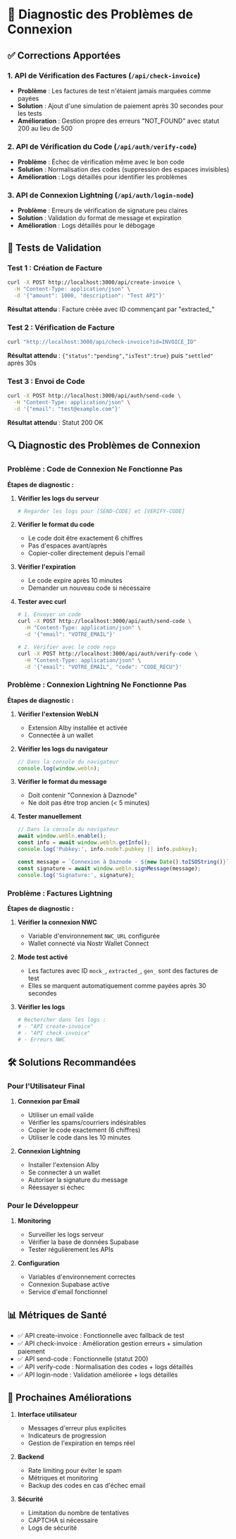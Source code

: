 # 🔧 Diagnostic des Problèmes de Connexion

## ✅ Corrections Apportées

### 1. API de Vérification des Factures (`/api/check-invoice`)
- **Problème** : Les factures de test n'étaient jamais marquées comme payées
- **Solution** : Ajout d'une simulation de paiement après 30 secondes pour les tests
- **Amélioration** : Gestion propre des erreurs "NOT_FOUND" avec statut 200 au lieu de 500

### 2. API de Vérification du Code (`/api/auth/verify-code`)
- **Problème** : Échec de vérification même avec le bon code
- **Solution** : Normalisation des codes (suppression des espaces invisibles)
- **Amélioration** : Logs détaillés pour identifier les problèmes

### 3. API de Connexion Lightning (`/api/auth/login-node`)
- **Problème** : Erreurs de vérification de signature peu claires
- **Solution** : Validation du format de message et expiration
- **Amélioration** : Logs détaillés pour le débogage

## 🧪 Tests de Validation

### Test 1 : Création de Facture
```bash
curl -X POST http://localhost:3000/api/create-invoice \
  -H "Content-Type: application/json" \
  -d '{"amount": 1000, "description": "Test API"}'
```
**Résultat attendu** : Facture créée avec ID commençant par "extracted_"

### Test 2 : Vérification de Facture
```bash
curl "http://localhost:3000/api/check-invoice?id=INVOICE_ID"
```
**Résultat attendu** : `{"status":"pending","isTest":true}` puis `"settled"` après 30s

### Test 3 : Envoi de Code
```bash
curl -X POST http://localhost:3000/api/auth/send-code \
  -H "Content-Type: application/json" \
  -d '{"email": "test@example.com"}'
```
**Résultat attendu** : Statut 200 OK

## 🔍 Diagnostic des Problèmes de Connexion

### Problème : Code de Connexion Ne Fonctionne Pas

**Étapes de diagnostic :**

1. **Vérifier les logs du serveur**
   ```bash
   # Regarder les logs pour [SEND-CODE] et [VERIFY-CODE]
   ```

2. **Vérifier le format du code**
   - Le code doit être exactement 6 chiffres
   - Pas d'espaces avant/après
   - Copier-coller directement depuis l'email

3. **Vérifier l'expiration**
   - Le code expire après 10 minutes
   - Demander un nouveau code si nécessaire

4. **Tester avec curl**
   ```bash
   # 1. Envoyer un code
   curl -X POST http://localhost:3000/api/auth/send-code \
     -H "Content-Type: application/json" \
     -d '{"email": "VOTRE_EMAIL"}'
   
   # 2. Vérifier avec le code reçu
   curl -X POST http://localhost:3000/api/auth/verify-code \
     -H "Content-Type: application/json" \
     -d '{"email": "VOTRE_EMAIL", "code": "CODE_RECU"}'
   ```

### Problème : Connexion Lightning Ne Fonctionne Pas

**Étapes de diagnostic :**

1. **Vérifier l'extension WebLN**
   - Extension Alby installée et activée
   - Connectée à un wallet

2. **Vérifier les logs du navigateur**
   ```javascript
   // Dans la console du navigateur
   console.log(window.webln);
   ```

3. **Vérifier le format du message**
   - Doit contenir "Connexion à Daznode"
   - Ne doit pas être trop ancien (< 5 minutes)

4. **Tester manuellement**
   ```javascript
   // Dans la console du navigateur
   await window.webln.enable();
   const info = await window.webln.getInfo();
   console.log('Pubkey:', info.node?.pubkey || info.pubkey);
   
   const message = `Connexion à Daznode - ${new Date().toISOString()}`;
   const signature = await window.webln.signMessage(message);
   console.log('Signature:', signature);
   ```

### Problème : Factures Lightning

**Étapes de diagnostic :**

1. **Vérifier la connexion NWC**
   - Variable d'environnement `NWC_URL` configurée
   - Wallet connecté via Nostr Wallet Connect

2. **Mode test activé**
   - Les factures avec ID `mock_`, `extracted_`, `gen_` sont des factures de test
   - Elles se marquent automatiquement comme payées après 30 secondes

3. **Vérifier les logs**
   ```bash
   # Rechercher dans les logs :
   # - "API create-invoice"
   # - "API check-invoice"
   # - Erreurs NWC
   ```

## 🛠️ Solutions Recommandées

### Pour l'Utilisateur Final

1. **Connexion par Email**
   - Utiliser un email valide
   - Vérifier les spams/courriers indésirables
   - Copier le code exactement (6 chiffres)
   - Utiliser le code dans les 10 minutes

2. **Connexion Lightning**
   - Installer l'extension Alby
   - Se connecter à un wallet
   - Autoriser la signature du message
   - Réessayer si échec

### Pour le Développeur

1. **Monitoring**
   - Surveiller les logs serveur
   - Vérifier la base de données Supabase
   - Tester régulièrement les APIs

2. **Configuration**
   - Variables d'environnement correctes
   - Connexion Supabase active
   - Service d'email fonctionnel

## 📊 Métriques de Santé

- ✅ API create-invoice : Fonctionnelle avec fallback de test
- ✅ API check-invoice : Amélioration gestion erreurs + simulation paiement
- ✅ API send-code : Fonctionnelle (statut 200)
- ✅ API verify-code : Normalisation des codes + logs détaillés
- ✅ API login-node : Validation améliorée + logs détaillés

## 🚀 Prochaines Améliorations

1. **Interface utilisateur**
   - Messages d'erreur plus explicites
   - Indicateurs de progression
   - Gestion de l'expiration en temps réel

2. **Backend**
   - Rate limiting pour éviter le spam
   - Métriques et monitoring
   - Backup des codes en cas d'échec email

3. **Sécurité**
   - Limitation du nombre de tentatives
   - CAPTCHA si nécessaire
   - Logs de sécurité 